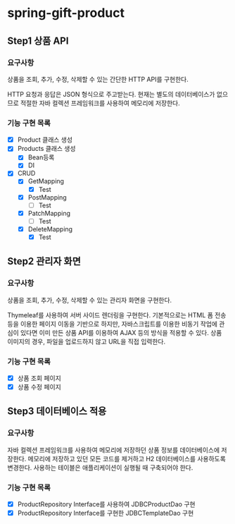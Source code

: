 # spring-gift-product

## Step1 상품 API

### 요구사항
상품을 조회, 추가, 수정, 삭제할 수 있는 간단한 HTTP API를 구현한다.

HTTP 요청과 응답은 JSON 형식으로 주고받는다.
현재는 별도의 데이터베이스가 없으므로 적절한 자바 컬렉션 프레임워크를 사용하여 메모리에 저장한다.


### 기능 구현 목록
- [x] Product 클래스 생성
- [x] Products 클래스 생성
  - [x] Bean등록
  - [x] DI
- [x] CRUD
  - [x] GetMapping
    - [x] Test
  - [x] PostMapping
    - [ ] Test
  - [x] PatchMapping
    - [ ] Test
  - [x] DeleteMapping
    - [x] Test

## Step2 관리자 화면

### 요구사항
상품을 조회, 추가, 수정, 삭제할 수 있는 관리자 화면을 구현한다.

Thymeleaf를 사용하여 서버 사이드 렌더링을 구현한다.
기본적으로는 HTML 폼 전송 등을 이용한 페이지 이동을 기반으로 하지만, 자바스크립트를 이용한 비동기 작업에 관심이 있다면 이미 만든 상품 API를 이용하여 AJAX 등의 방식을 적용할 수 있다.
상품 이미지의 경우, 파일을 업로드하지 않고 URL을 직접 입력한다.

### 기능 구현 목록
- [x] 상품 조회 페이지
- [x] 상품 수정 페이지

## Step3 데이터베이스 적용

### 요구사항
자바 컬렉션 프레임워크를 사용하여 메모리에 저장하던 상품 정보를 데이터베이스에 저장한다.
메모리에 저장하고 있던 모든 코드를 제거하고 H2 데이터베이스를 사용하도록 변경한다.
사용하는 테이블은 애플리케이션이 실행될 때 구축되어야 한다.


### 기능 구현 목록

- [x] ProductRepository Interface를 사용하여 JDBCProductDao 구현
- [x] ProductRepository Interface를 구현한 JDBCTemplateDao 구현